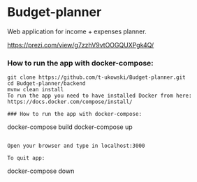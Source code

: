 # Budget-planner
Web application for income + expenses planner.

https://prezi.com/view/g7zzhV9vtOOGQUXPgk4Q/

### How to run the app with docker-compose:
```
git clone https://github.com/t-ukowski/Budget-planner.git
cd Budget-planner/backend
mvnw clean install
To run the app you need to have installed Docker from here: https://docs.docker.com/compose/install/

### How to run the app with docker-compose:
```
docker-compose build
docker-compose up
```

Open your browser and type in localhost:3000

To quit app:
```
docker-compose down
```
